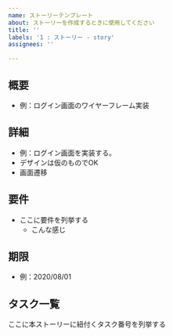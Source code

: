 ```yaml
---
name: ストーリーテンプレート
about: ストーリーを作成するときに使用してください
title: ''
labels: '1 : ストーリー - story'
assignees: ''

---
```


## 概要

- 例：ログイン画面のワイヤーフレーム実装

## 詳細

- 例：ログイン画面を実装する。
- デザインは仮のものでOK
- 画面遷移

## 要件

- ここに要件を列挙する
  - こんな感じ

## 期限

- 例：2020/08/01

## タスク一覧

ここに本ストーリーに紐付くタスク番号を列挙する
